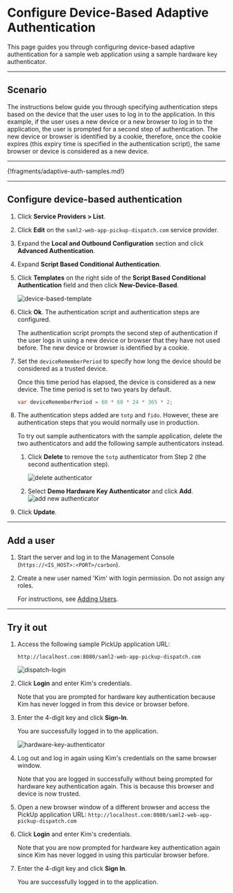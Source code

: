 # Configure Device-Based Adaptive Authentication

This page guides you through configuring device-based adaptive authentication for a sample web application using a sample hardware key authenticator. 

----

## Scenario

The instructions below guide you through specifying authentication steps based on the device that the user uses to log in to the application. In this example, if the user uses a new device or a new browser to log in to the application, the user is prompted for a second step of authentication. The new device or browser is identified by a cookie, therefore, once the cookie expires (this expiry time is specified in the authentication script), the same browser or device is considered as a new device.

----

{!fragments/adaptive-auth-samples.md!}

----

## Configure device-based authentication

1.  Click **Service Providers > List**.

2.  Click **Edit** on the `saml2-web-app-pickup-dispatch.com` service provider.

3.  Expand the **Local and Outbound Configuration** section and click **Advanced Authentication**.

4.  Expand **Script Based Conditional Authentication**.

5.  Click **Templates** on the right side of the **Script Based Conditional Authentication** field and then click **New-Device-Based**. 

    ![device-based-template](/assets/img/samples/device-based-template.png)

6.  Click **Ok**. The authentication script and authentication steps
    are configured. 
    
    The authentication script prompts the second step of authentication if the user logs in using a new device or browser that they have not used before. The new device or browser is identified by a cookie.
    
7. Set the `deviceRememberPeriod` to specify how long the device should be considered as a trusted device. 

    Once this time period has elapsed, the device is considered as a new device. The time period is set to two years by default.
    
    ``` java
    var deviceRememberPeriod = 60 * 60 * 24 * 365 * 2; 
    ```

8. The authentication steps added are `totp` and `fido`. However, these are authentication steps that you would normally use in production. 

    To try out sample authenticators with the sample application, delete the two
    authenticators and add the following sample authenticators instead.

    1.  Click **Delete** to remove the `totp` authenticator from Step 2 (the
        second authentication step).
        
        ![delete authenticator](/assets/img/samples/delete-authenticator-1.png)
        
    2.  Select **Demo Hardware Key Authenticator** and click **Add**.  
        ![add new authenticator](/assets/img/samples/add-new-authenticator.png)

9.  Click **Update**.

----

## Add a user


1.  Start the server and log in to the Management Console (`https://<IS_HOST>:<PORT>/carbon`).

2.  Create a new user named 'Kim' with login permission. Do not assign any roles.

    For instructions, see [Adding Users](../../../guides/identity-lifecycles/admin-creation-workflow/).

----

## Try it out

1.  Access the following sample PickUp application URL:
    
    `http://localhost.com:8080/saml2-web-app-pickup-dispatch.com`

    ![dispatch-login](/assets/img/samples/dispatch-login.png)

2.  Click **Login** and enter Kim's credentials. 

    Note that you are prompted for hardware key authentication because Kim has never logged in from this device or browser before.  

3.  Enter the 4-digit key and click **Sign-In**. 

    You are successfully logged in to the application.  

    ![hardware-key-authenticator](/assets/img/samples/hardware-key-authenticator.png) 

4.  Log out and log in again using Kim's credentials on the same browser window. 

    Note that you are logged in successfully without being prompted for hardware key authentication again. This is because this browser and device is now trusted.  

5.  Open a new browser window of a different browser and access the
    PickUp application URL: `http://localhost.com:8080/saml2-web-app-pickup-dispatch.com`

6.  Click **Login** and enter Kim's credentials. 

    Note that you are now prompted for hardware key authentication again since Kim has never logged in using this particular browser before.

7.  Enter the 4-digit key and click **Sign In**. 

    You are successfully logged in to the application.